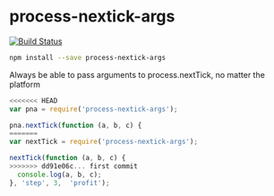process-nextick-args
=====

[![Build Status](https://travis-ci.org/calvinmetcalf/process-nextick-args.svg?branch=master)](https://travis-ci.org/calvinmetcalf/process-nextick-args)

```bash
npm install --save process-nextick-args
```

Always be able to pass arguments to process.nextTick, no matter the platform

```js
<<<<<<< HEAD
var pna = require('process-nextick-args');

pna.nextTick(function (a, b, c) {
=======
var nextTick = require('process-nextick-args');

nextTick(function (a, b, c) {
>>>>>>> dd91e06c... first commit
  console.log(a, b, c);
}, 'step', 3,  'profit');
```
